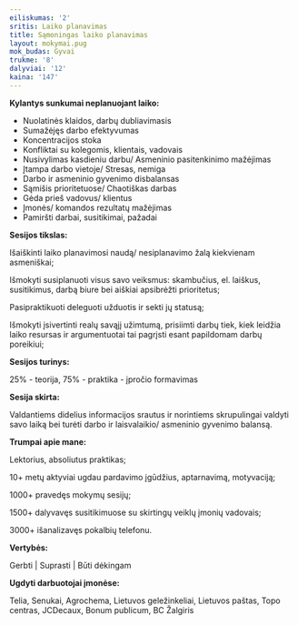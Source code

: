 ```yaml
---
eiliskumas: '2'
sritis: Laiko planavimas
title: Sąmoningas laiko planavimas
layout: mokymai.pug
mok_budas: Gyvai
trukme: '8'
dalyviai: '12'
kaina: '147'
---
```

**Kylantys sunkumai neplanuojant laiko:**

* Nuolatinės klaidos, darbų dubliavimasis
* Sumažėjęs darbo efektyvumas
* Koncentracijos stoka
* Konfliktai su kolegomis, klientais, vadovais
* Nusivylimas kasdieniu darbu/ Asmeninio pasitenkinimo mažėjimas
* Įtampa darbo vietoje/ Stresas, nemiga
* Darbo ir asmeninio gyvenimo disbalansas
* Sąmišis prioritetuose/ Chaotiškas darbas
* Gėda prieš vadovus/ klientus
* Įmonės/ komandos rezultatų mažėjimas
* Pamiršti darbai, susitikimai, pažadai

**Sesijos tikslas:**

Išaiškinti laiko planavimosi naudą/ nesiplanavimo žalą kiekvienam asmeniškai;

Išmokyti susiplanuoti visus savo veiksmus: skambučius, el. laiškus, susitikimus, darbą biure bei aiškiai apsibrėžti prioritetus;

Pasipraktikuoti deleguoti užduotis ir sekti jų statusą;

Išmokyti įsivertinti realų savąjį užimtumą, prisiimti darbų tiek, kiek leidžia laiko resursas ir argumentuotai tai pagrįsti esant papildomam darbų poreikiui;

**Sesijos turinys:**

25% - teorija, 75% - praktika - įpročio formavimas

**Sesija skirta:**

Valdantiems didelius informacijos srautus ir norintiems skrupulingai valdyti savo laiką bei turėti darbo ir laisvalaikio/ asmeninio gyvenimo balansą.

**Trumpai apie mane:**

Lektorius, absoliutus praktikas;

10+ metų aktyviai ugdau pardavimo įgūdžius, aptarnavimą, motyvaciją;

1000+ pravedęs mokymų sesijų;

1500+ dalyvavęs susitikimuose su skirtingų veiklų įmonių vadovais;

3000+ išanalizavęs pokalbių telefonu.

**Vertybės:**

Gerbti | Suprasti | Būti dėkingam

**Ugdyti darbuotojai įmonėse:**

Telia, Senukai, Agrochema, Lietuvos geležinkeliai, Lietuvos paštas, Topo centras, JCDecaux, Bonum publicum, BC Žalgiris
